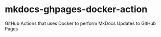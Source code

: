 # mkdocs-ghpages-docker-action
GitHub Actions that uses Docker to perform MkDocs Updates to GitHub Pages
